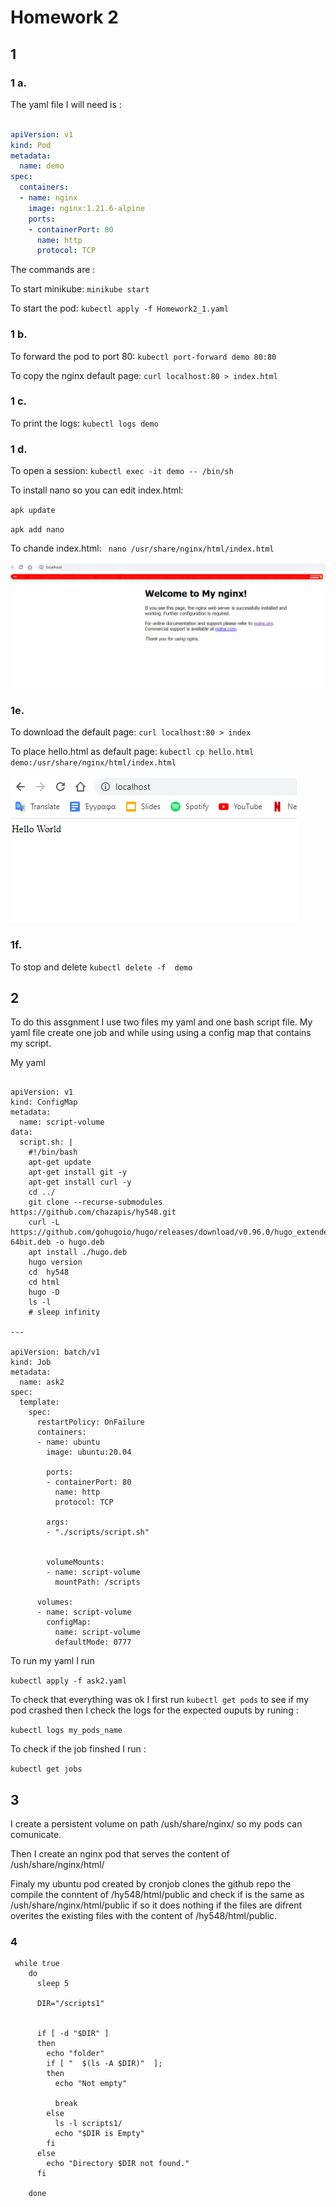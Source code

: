 # Homework 2

## 1

### 1 a.

The yaml file I will need is :

``` yaml

apiVersion: v1
kind: Pod
metadata:
  name: demo
spec:
  containers:
  - name: nginx
    image: nginx:1.21.6-alpine
    ports:
    - containerPort: 80
      name: http
      protocol: TCP

```

The commands are :

To start minikube:  ` minikube start `

To start the pod: `kubectl apply -f Homework2_1.yaml`



### 1 b.
To forward the pod to port 80: `kubectl port-forward demo 80:80`

To copy the nginx default page: `curl localhost:80 > index.html`

### 1 c.

To print the logs: `kubectl logs demo`

### 1 d.

To open a session: `kubectl exec -it demo -- /bin/sh `

To install nano so you can edit index.html:

`apk update`

`apk add nano`

To chande index.html: ` nano /usr/share/nginx/html/index.html`


![My Nginx Homepage](Assets/1_d_MyNginx.html.png)


### 1e.

To download the default page: `curl localhost:80 > index`

To place hello.html as default page: `kubectl cp hello.html demo:/usr/share/nginx/html/index.html`


![My new Homepage](Assets/1_e_newIndex.png)

### 1f.

To stop and delete `kubectl delete -f  demo `


## 2

To do this assgnment I use two files my yaml and one bash script file. My yaml file create one job and while using using a config map that contains my script.

My yaml

```

apiVersion: v1
kind: ConfigMap
metadata:
  name: script-volume
data:
  script.sh: |
    #!/bin/bash
    apt-get update
    apt-get install git -y
    apt-get install curl -y
    cd ../
    git clone --recurse-submodules https://github.com/chazapis/hy548.git
    curl -L https://github.com/gohugoio/hugo/releases/download/v0.96.0/hugo_extended_0.96.0_Linux-64bit.deb -o hugo.deb
    apt install ./hugo.deb
    hugo version 
    cd  hy548
    cd html
    hugo -D
    ls -l
    # sleep infinity

---

apiVersion: batch/v1
kind: Job
metadata:
  name: ask2
spec:
  template:
    spec:
      restartPolicy: OnFailure
      containers:
      - name: ubuntu
        image: ubuntu:20.04
        
        ports:
        - containerPort: 80
          name: http
          protocol: TCP

        args:
        - "./scripts/script.sh"


        volumeMounts:
        - name: script-volume
          mountPath: /scripts

      volumes:
      - name: script-volume
        configMap:
          name: script-volume
          defaultMode: 0777
```


To run my yaml I run

`kubectl apply -f ask2.yaml`

To check that everything was ok I first run `kubectl get pods` to see if my pod crashed then I check the logs for the expected ouputs by runing :

`kubectl logs my_pods_name `

To check if the job finshed I run :

`kubectl get jobs`

## 3

  I create a persistent volume on path /ush/share/nginx/ so my pods can comunicate. 
  
  Then I create an nginx pod that serves the content of /ush/share/nginx/html/

  Finaly my ubuntu pod created by cronjob clones the github repo the compile the conntent of /hy548/html/public and check if is the same as /ush/share/nginx/html/public if so it does nothing if the files are difrent overites the existing files with the content of /hy548/html/public.



### 4

```
 while true
    do
      sleep 5

      DIR="/scripts1"
      

      if [ -d "$DIR" ]
      then
        echo "folder"
        if [ "  $(ls -A $DIR)"  ]; 
        then
          echo "Not empty"
          
          break
        else 
          ls -l scripts1/
          echo "$DIR is Empty"
        fi
      else
        echo "Directory $DIR not found."
      fi
      
    done

```